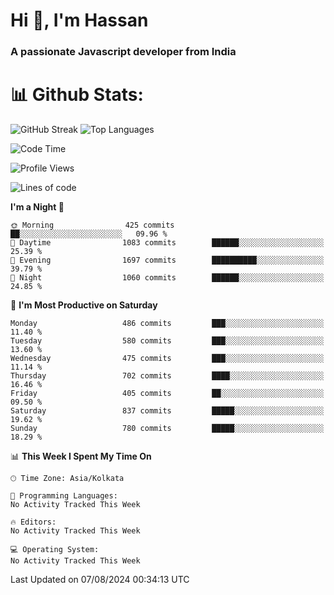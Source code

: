 # Hi 👋, I'm Hassan
### A passionate Javascript developer from India


# 📊 Github Stats:
![GitHub Streak](https://github-readme-streak-stats.herokuapp.com/?user=codeblooded47&theme=dracula&hide_border=false)
![Top Languages](https://github-readme-stats.vercel.app/api/top-langs/?username=codeblooded47&layout=compact&theme=dracula)



<!--START_SECTION:waka-->
![Code Time](http://img.shields.io/badge/Code%20Time-820%20hrs%2030%20mins-blue)

![Profile Views](http://img.shields.io/badge/Profile%20Views-0-blue)

![Lines of code](https://img.shields.io/badge/From%20Hello%20World%20I%27ve%20Written-23.5%20million%20lines%20of%20code-blue)

**I'm a Night 🦉** 

```text
🌞 Morning                425 commits         ██░░░░░░░░░░░░░░░░░░░░░░░   09.96 % 
🌆 Daytime                1083 commits        ██████░░░░░░░░░░░░░░░░░░░   25.39 % 
🌃 Evening                1697 commits        ██████████░░░░░░░░░░░░░░░   39.79 % 
🌙 Night                  1060 commits        ██████░░░░░░░░░░░░░░░░░░░   24.85 % 
```
📅 **I'm Most Productive on Saturday** 

```text
Monday                   486 commits         ███░░░░░░░░░░░░░░░░░░░░░░   11.40 % 
Tuesday                  580 commits         ███░░░░░░░░░░░░░░░░░░░░░░   13.60 % 
Wednesday                475 commits         ███░░░░░░░░░░░░░░░░░░░░░░   11.14 % 
Thursday                 702 commits         ████░░░░░░░░░░░░░░░░░░░░░   16.46 % 
Friday                   405 commits         ██░░░░░░░░░░░░░░░░░░░░░░░   09.50 % 
Saturday                 837 commits         █████░░░░░░░░░░░░░░░░░░░░   19.62 % 
Sunday                   780 commits         █████░░░░░░░░░░░░░░░░░░░░   18.29 % 
```


📊 **This Week I Spent My Time On** 

```text
🕑︎ Time Zone: Asia/Kolkata

💬 Programming Languages: 
No Activity Tracked This Week

🔥 Editors: 
No Activity Tracked This Week

💻 Operating System: 
No Activity Tracked This Week
```


 Last Updated on 07/08/2024 00:34:13 UTC
<!--END_SECTION:waka-->

